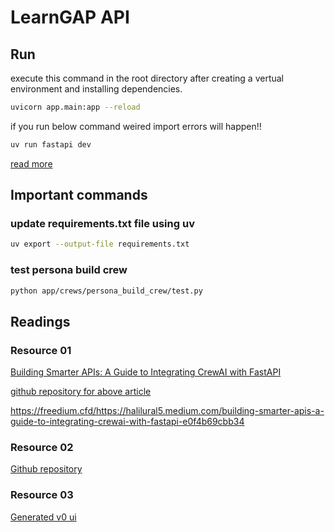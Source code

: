 # LearnGAP API

## Run

execute this command in the root directory after creating a vertual environment and installing dependencies.

```bash
uvicorn app.main:app --reload
```

if you run below command weired import errors will happen!!

```bash
uv run fastapi dev
```

[read more](https://stackoverflow.com/questions/60819376/fastapi-throws-an-error-error-loading-asgi-app-could-not-import-module-api)

## Important commands

### update requirements.txt file using uv

```bash
uv export --output-file requirements.txt
```

### test persona build crew

```bash
python app/crews/persona_build_crew/test.py
```

## Readings

### Resource 01

[Building Smarter APIs: A Guide to Integrating CrewAI with FastAPI](https://halilural5.medium.com/building-smarter-apis-a-guide-to-integrating-crewai-with-fastapi-e0f4b69cbb34)

[github repository for above article](https://github.com/halilural/multi-model-ai-agents/tree/master/crewai/url_insight_api)

https://freedium.cfd/https://halilural5.medium.com/building-smarter-apis-a-guide-to-integrating-crewai-with-fastapi-e0f4b69cbb34

### Resource 02

[Github repository](https://github.com/MuhammadAinurR/crewai-playground/blob/main/src/main.py)

### Resource 03

[Generated v0 ui](https://v0.dev/chat/personal-ai-tutor-app-DExqm8QELbZ?b=b_usC3PVgo619&p=0)

